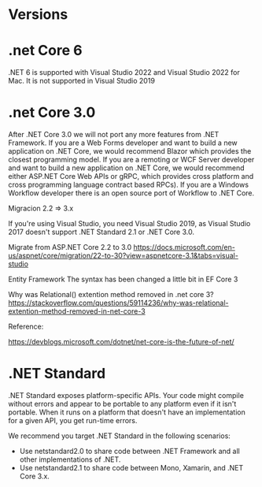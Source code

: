 # Versions

# .net Core 6

.NET 6 is supported with Visual Studio 2022 and Visual Studio 2022 for Mac. It is not supported in Visual Studio 2019

# .net Core 3.0

After .NET Core 3.0 we will not port any more features from .NET Framework. If you are a Web Forms developer and want to build a new application on .NET Core, we would recommend Blazor which provides the closest programming model. If you are a remoting or WCF Server developer and want to build a new application on .NET Core, we would recommend either ASP.NET Core Web APIs or gRPC, which provides cross platform and cross programming language contract based RPCs). If you are a Windows Workflow developer there is an open source port of Workflow to .NET Core.  


Migracion 2.2 => 3.x

If you're using Visual Studio, you need Visual Studio 2019, as Visual Studio 2017 doesn't support .NET Standard 2.1 or .NET Core 3.0.

Migrate from ASP.NET Core 2.2 to 3.0
https://docs.microsoft.com/en-us/aspnet/core/migration/22-to-30?view=aspnetcore-3.1&tabs=visual-studio


Entity Framework
The syntax has been changed a little bit in EF Core 3

Why was Relational() extention method removed in .net core 3?
https://stackoverflow.com/questions/59114236/why-was-relational-extention-method-removed-in-net-core-3


Reference:

https://devblogs.microsoft.com/dotnet/net-core-is-the-future-of-net/
 
 

# .NET Standard 


.NET Standard exposes platform-specific APIs. Your code might compile without errors and appear to be portable to any platform even if it isn't portable. When it runs on a platform that doesn't have an implementation for a given API, you get run-time errors.

We recommend you target .NET Standard in the following scenarios:

- Use netstandard2.0 to share code between .NET Framework and all other implementations of .NET.
- Use netstandard2.1 to share code between Mono, Xamarin, and .NET Core 3.x.


